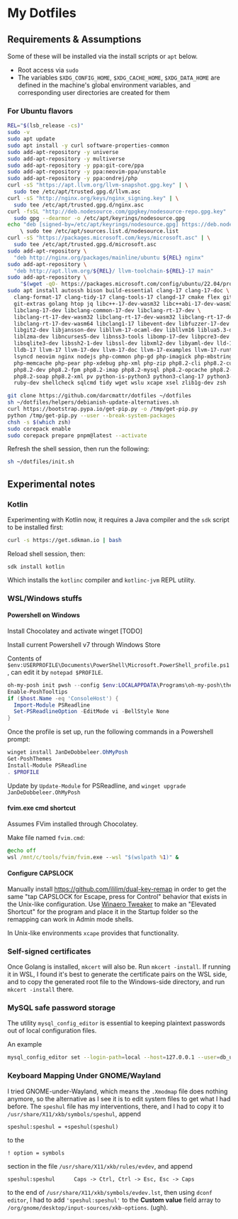 # My Dotfiles

## Requirements & Assumptions

Some of these will be installed via the install scripts or `apt` below.

* Root access via `sudo`
* The variables `$XDG_CONFIG_HOME`, `$XDG_CACHE_HOME`, `$XDG_DATA_HOME` are
    defined in the machine's global environment variables, and corresponding
    user directories are created for them

### For Ubuntu flavors

```sh
REL="$(lsb_release -cs)"
sudo -v
sudo apt update
sudo apt install -y curl software-properties-common
sudo add-apt-repository -y universe
sudo add-apt-repository -y multiverse
sudo add-apt-repository -y ppa:git-core/ppa
sudo add-apt-repository -y ppa:neovim-ppa/unstable
sudo add-apt-repository -y ppa:ondrej/php
curl -sS "https://apt.llvm.org/llvm-snapshot.gpg.key" | \
  sudo tee /etc/apt/trusted.gpg.d/llvm.asc
curl -sS "http://nginx.org/keys/nginx_signing.key" | \
  sudo tee /etc/apt/trusted.gpg.d/nginx.asc
curl -fsSL "http://deb.nodesource.com/gpgkey/nodesource-repo.gpg.key" | \
  sudo gpg --dearmor -o /etc/apt/keyrings/nodesource.gpg 
echo "deb [signed-by=/etc/apt/keyrings/nodesource.gpg] https://deb.nodesource.com/node_21.x nodistro main" |
    \ sudo tee /etc/apt/sources.list.d/nodesource.list
curl -sS "https://packages.microsoft.com/keys/microsoft.asc" | \
  sudo tee /etc/apt/trusted.gpg.d/microsoft.asc
sudo add-apt-repository \
  "deb http://nginx.org/packages/mainline/ubuntu ${REL} nginx"
sudo add-apt-repository \
  "deb http://apt.llvm.org/${REL}/ llvm-toolchain-${REL}-17 main"
sudo add-apt-repository \
    "$(wget -qO- https://packages.microsoft.com/config/ubuntu/22.04/prod.list)" # XXX
sudo apt install autossh bison build-essential clang-17 clang-17-doc \
  clang-format-17 clang-tidy-17 clang-tools-17 clangd-17 cmake flex git \
  git-extras golang htop jq libc++-17-dev-wasm32 libc++abi-17-dev-wasm32 \
  libclang-17-dev libclang-common-17-dev libclang-rt-17-dev \
  libclang-rt-17-dev-wasm32 libclang-rt-17-dev-wasm32 libclang-rt-17-dev-wasm64 \
  libclang-rt-17-dev-wasm64 libclang1-17 libevent-dev libfuzzer-17-dev \
  libgit2-dev libjansson-dev libllvm-17-ocaml-dev libllvm16 liblua5.3-dev \
  liblzma-dev libncurses5-dev libnss3-tools libomp-17-dev libpcre3-dev \
  libsqlite3-dev libssh2-1-dev libssl-dev libxml2-dev libyaml-dev lld-17 \
  lldb-17 llvm-17 llvm-17-dev llvm-17-doc llvm-17-examples llvm-17-runtime \
  lsyncd neovim nginx nodejs php-common php-gd php-imagick php-mbstring \
  php-memcache php-pear php-xdebug php-xml php-zip php8.2-cli php8.2-curl \
  php8.2-dev php8.2-fpm php8.2-imap php8.2-mysql php8.2-opcache php8.2-readline \
  php8.2-soap php8.2-xml pv python-is-python3 python3-clang-17 python3-dev \
  ruby-dev shellcheck sqlcmd tidy wget wslu xcape xsel zlib1g-dev zsh

git clone https://github.com/darcmattr/dotfiles ~/dotfiles
sh ~/dotfiles/helpers/debianish-update-alternatives.sh
curl https://bootstrap.pypa.io/get-pip.py -o /tmp/get-pip.py
python /tmp/get-pip.py --user --break-system-packages
chsh -s $(which zsh)
sudo corepack enable
sudo corepack prepare pnpm@latest --activate
```

Refresh the shell session, then run the following:

```sh
sh ~/dotfiles/init.sh
```

## Experimental notes

### Kotlin

Experimenting with Kotlin now, it requires a Java compiler and the `sdk` script
to be installed first:

```sh
curl -s https://get.sdkman.io | bash
```

Reload shell session, then:

    sdk install kotlin

Which installs the `kotlinc` compiler and `kotlinc-jvm` REPL utility.

### WSL/Windows stuffs

#### Powershell on Windows

Install Chocolatey and activate winget [TODO]

Install current Powershell v7 through Windows Store

Contents of `$env:USERPROFILE\Documents\PowerShell\Microsoft.PowerShell_profile.ps1`, can edit it by `notepad $PROFILE`.

```powershell
oh-my-posh init pwsh --config $env:LOCALAPPDATA\Programs\oh-my-posh\themes\atomicBit.omp.json | Invoke-Expression
Enable-PoshTooltips
if ($host.Name -eq 'ConsoleHost') {
  Import-Module PSReadline 
  Set-PSReadlineOption -EditMode vi -BellStyle None
}
```
Once the profile is set up, run the following commands in a Powershell prompt:

```powershell
winget install JanDeDobbeleer.OhMyPosh
Get-PoshThemes
Install-Module PSReadline
. $PROFILE
```

Update by `Update-Module` for PSReadline, and
`winget upgrade JanDeDobbeleer.OhMyPosh`

#### fvim.exe cmd shortcut

Assumes FVim installed through Chocolatey.

Make file named `fvim.cmd`:

```cmd
@echo off
wsl /mnt/c/tools/fvim/fvim.exe --wsl "$(wslpath %1)" &
```

#### Configure CAPSLOCK

Manually install https://github.com/ililim/dual-key-remap in order to get the
same "tap CAPSLOCK for Escape, press for Control" behavior that exists in the
Unix-like configuration. Use [Winaero Tweaker](https://winaerotweaker.com) to
make an "Elevated Shortcut" for the program and place it in the Startup folder
so the remapping can work in Admin mode shells. 

In Unix-like environments `xcape` provides that functionality.

### Self-signed certificates

Once Golang is installed, `mkcert` will also be. Run `mkcert -install`. If
running it in WSL, I found it's best to generate the certificate pairs on the
WSL side, and to copy the generated root file to the Windows-side directory, and
run `mkcert -install` there.

### MySQL safe password storage

The utility `mysql_config_editor` is essential to keeping plaintext passwords
out of local configuration files.

An example

```sh
mysql_config_editor set --login-path=local --host=127.0.0.1 --user=db_user --password
```

### Keyboard Mapping Under GNOME/Wayland

I tried GNOME-under-Wayland, which means the `.Xmodmap` file does nothing
anymore, so the alternative as I see it is to edit system files to get what
I had before. The `speshul` file has my interventions, there, and I had to copy
it to `/usr/share/X11/xkb/symbols/speshul`, append

    speshul:speshul = +speshul(speshul)

to the

    ! option = symbols

section in the file `/usr/share/X11/xkb/rules/evdev`, and append

    speshul:speshul      Caps -> Ctrl, Ctrl -> Esc, Esc -> Caps

to the end of `/usr/share/X11/xkb/symbols/evdev.lst`, then using `dconf editor`,
I had to add `'speshul:speshul'` to the **Custom value** field array to
`/org/gnome/desktop/input-sources/xkb-options`. (ugh).
